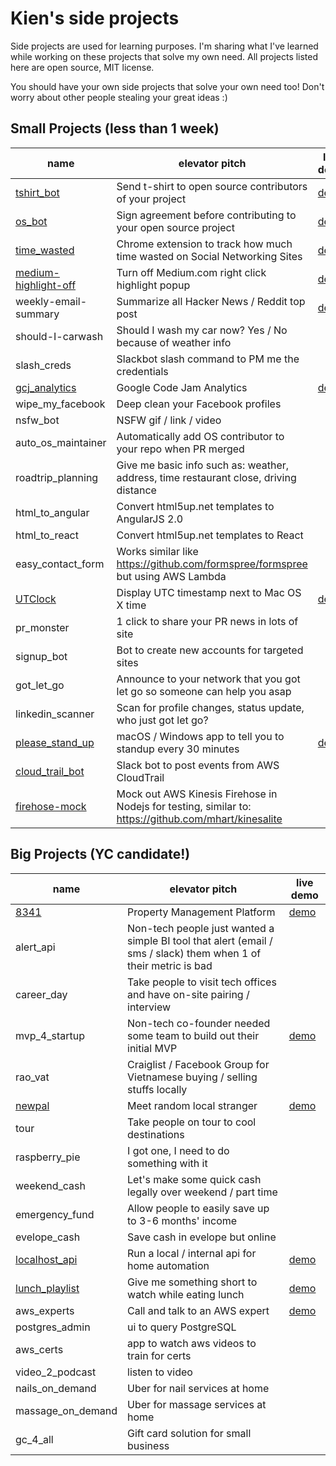 # Kien's side projects
Side projects are used for learning purposes. I'm sharing what I've learned while working on these projects that solve my own need. All projects listed here are open source, MIT license.

You should have your own side projects that solve your own need too! Don't worry about other people stealing your great ideas :)

## Small Projects (less than 1 week)
| name | elevator pitch | live demo
| --- | --- | --- |
| [tshirt_bot](https://github.com/ai-bots/tshirt-bot) | Send t-shirt to open source contributors of your project | [demo](https://github.com/ai-bots/os-agreement-bot/pull/2#issuecomment-220845818) |
| [os_bot](https://github.com/ai-bots/os-agreement-bot) | Sign agreement before contributing to your open source project | [demo](https://github.com/ai-bots/os-agreement-bot/pull/2)|
| [time_wasted](https://github.com/KNNCreative/time_wasted) | Chrome extension to track how much time wasted on Social Networking Sites | [demo](https://chrome.google.com/webstore/detail/time-wasted/fahkhelepljjjcgekgbdmmbckpmclncl) |
| [medium-highlight-off](https://github.com/KNNCreative/medium-hilight-off) | Turn off Medium.com right click highlight popup | [demo](https://chrome.google.com/webstore/detail/medium-highlight-off/lfhbdbplpphacepapppdobnenkfimagn) |
| weekly-email-summary | Summarize all Hacker News / Reddit top post | [demo](https://github.com/KNNCreative/hackernews_summary) |
| should-I-carwash | Should I wash my car now? Yes / No because of weather info |  |
| slash_creds | Slackbot slash command to PM me the credentials |  |
| [gcj_analytics](https://github.com/kienpham2000/gcj_analytics) | Google Code Jam Analytics | [demo](https://www.facebook.com/notes/kien-pham/google-code-jam-analytics/10153427936615951) |
| wipe_my_facebook | Deep clean your Facebook profiles |  |
| nsfw_bot | NSFW gif / link / video |  |
| auto_os_maintainer | Automatically add OS contributor to your repo when PR merged |  |
| roadtrip_planning | Give me basic info such as: weather, address, time restaurant close, driving distance |  |
| html_to_angular | Convert html5up.net templates to AngularJS 2.0 | |
| html_to_react | Convert html5up.net templates to React | |
| easy_contact_form | Works similar like https://github.com/formspree/formspree but using AWS Lambda | |
| [UTClock](https://github.com/KNNCreative/UTClock) | Display UTC timestamp next to Mac OS X time | [demo](https://github.com/KNNCreative/UTClock/releases/download/0.0.1/macOS-UTClock.zip) |
| pr_monster | 1 click to share your PR news in lots of site | |
| signup_bot | Bot to create new accounts for targeted sites | |
| got_let_go | Announce to your network that you got let go so someone can help you asap | |
| linkedin_scanner | Scan for profile changes, status update, who just got let go? | |
| [please_stand_up](https://github.com/KNNCreative/please_stand_up) | macOS / Windows app to tell you to standup every 30 minutes | [demo](https://github.com/KNNCreative/please_stand_up/releases/download/0.0.1/Standup-macOS.zip) |
| [cloud_trail_bot](https://github.com/KNNCreative/cloudtrail_bot) | Slack bot to post events from AWS CloudTrail | |
| [firehose-mock](https://github.com/KNNCreative/firehose-mock) | Mock out AWS Kinesis Firehose in Nodejs for testing, similar to: https://github.com/mhart/kinesalite  | | |


## Big Projects (YC candidate!)
| name | elevator pitch | live demo
| --- | --- | --- |
| [8341](https://github.com/8341app) | Property Management Platform | [demo](http://8341app.github.io) |
| alert_api | Non-tech people just wanted a simple BI tool that alert (email / sms / slack) them when 1 of their metric is bad | |
| career_day | Take people to visit tech offices and have on-site pairing / interview | |
| mvp_4_startup | Non-tech co-founder needed some team to build out their initial MVP | [demo](http://knncreative.com) |
| rao_vat | Craiglist / Facebook Group for Vietnamese buying / selling stuffs locally | |
| [newpal](https://github.com/KNNCreative/newpal) | Meet random local stranger | [demo](https://github.com/KNNCreative/newpal) |
| tour | Take people on tour to cool destinations | |
| raspberry_pie | I got one, I need to do something with it | |
| weekend_cash | Let's make some quick cash legally over weekend / part time | |
| emergency_fund | Allow people to easily save up to 3-6 months' income | |
| evelope_cash | Save cash in evelope but online | |
| [localhost_api](https://github.com/LocalhostAPI) | Run a local / internal api for home automation | [demo](https://github.com/LocalhostAPI) |
| [lunch_playlist](https://github.com/LunchPlaylists) | Give me something short to watch while eating lunch | [demo](https://github.com/LunchPlaylists) |
| aws_experts | Call and talk to an AWS expert| [demo](https://github.com) |
| postgres_admin | ui to query PostgreSQL | |
| aws_certs | app to watch aws videos to train for certs | |
| video_2_podcast | listen to video | |
| nails_on_demand | Uber for nail services at home | |
| massage_on_demand | Uber for massage services at home | |
| gc_4_all | Gift card solution for small business | | |
